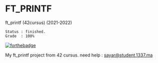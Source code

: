 # FT_PRINTF

ft_printf (42cursus) (2021-2022)

	Status : finished.
	Grade  : 100%

[![forthebadge](https://forthebadge.com/images/badges/made-with-c.svg)](https://forthebadge.com)

My ft_printf project from 42 cursus.
need help : sayar@student.1337.ma
